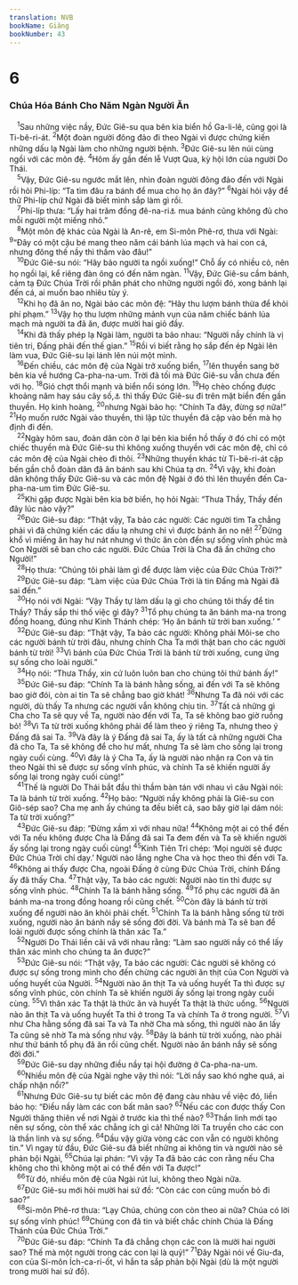 ```yaml
---
translation: NVB
bookName: Giăng 
bookNumber: 43
---
```


<div class="title"><h1>6</h1><h3>Chúa Hóa Bánh Cho Năm Ngàn Người Ăn </h3></div>
<span class="verse gi_6_1"> <sup>1</sup>Sau những việc nầy, Đức Giê-su qua bên kia biển hồ Ga-li-lê, cũng gọi là Ti-bê-ri-át. </span>
<span class="verse gi_6_2"><sup>2</sup>Một đoàn người đông đảo đi theo Ngài vì được chứng kiến những dấu lạ Ngài làm cho những người bệnh. </span>
<span class="verse gi_6_3"><sup>3</sup>Đức Giê-su lên núi cùng ngồi với các môn đệ. </span>
<span class="verse gi_6_4"><sup>4</sup>Hôm ấy gần đến lễ Vượt Qua, kỳ hội lớn của người Do Thái. <br/></span>
<span class="verse gi_6_5"> <sup>5</sup>Vậy, Đức Giê-su ngước mắt lên, nhìn đoàn người đông đảo đến với Ngài rồi hỏi Phi-líp: “Ta tìm đâu ra bánh để mua cho họ ăn đây?” </span>
<span class="verse gi_6_6"><sup>6</sup>Ngài hỏi vậy để thử Phi-líp chứ Ngài đã biết mình sắp làm gì rồi. <br/></span>
<span class="verse gi_6_7"> <sup>7</sup>Phi-líp thưa: “Lấy hai trăm đồng đê-na-ri<a data-toggle="tooltip" data-placement="bottom" title="Đê-na-ri: một đơn vị tiền tệ La-mã trị giá một ngày công">⚓</a> mua bánh cũng không đủ cho mỗi người một miếng nhỏ.” <br/></span>
<span class="verse gi_6_8"> <sup>8</sup>Một môn đệ khác của Ngài là An-rê, em Si-môn Phê-rơ, thưa với Ngài: </span>
<span class="verse gi_6_9"><sup>9</sup>“Đây có một cậu bé mang theo năm cái bánh lúa mạch và hai con cá, nhưng đông thế nầy thì thấm vào đâu!” <br/></span>
<span class="verse gi_6_10"> <sup>10</sup>Đức Giê-su nói: “Hãy bảo người ta ngồi xuống!” Chỗ ấy có nhiều cỏ, nên họ ngồi lại, kể riêng đàn ông có đến năm ngàn. </span>
<span class="verse gi_6_11"><sup>11</sup>Vậy, Đức Giê-su cầm bánh, cảm tạ Đức Chúa Trời rồi phân phát cho những người ngồi đó, xong bánh lại đến cá, ai muốn bao nhiêu tùy ý. <br/></span>
<span class="verse gi_6_12"> <sup>12</sup>Khi họ đã ăn no, Ngài bảo các môn đệ: “Hãy thu lượm bánh thừa để khỏi phí phạm.” </span>
<span class="verse gi_6_13"><sup>13</sup>Vậy họ thu lượm những mảnh vụn của năm chiếc bánh lúa mạch mà người ta đã ăn, được mười hai giỏ đầy. <br/></span>
<span class="verse gi_6_14"> <sup>14</sup>Khi đã thấy phép lạ Ngài làm, người ta bảo nhau: “Người nầy chính là vị tiên tri, Đấng phải đến thế gian.” </span>
<span class="verse gi_6_15"><sup>15</sup>Rồi vì biết rằng họ sắp đến ép Ngài lên làm vua, Đức Giê-su lại lánh lên núi một mình. <br/></span>
<span class="verse gi_6_16"> <sup>16</sup>Đến chiều, các môn đệ của Ngài trở xuống biển, </span>
<span class="verse gi_6_17"><sup>17</sup>lên thuyền sang bờ bên kia về hướng Ca-pha-na-um. Trời đã tối mà Đức Giê-su vẫn chưa đến với họ. </span>
<span class="verse gi_6_18"><sup>18</sup>Gió chợt thổi mạnh và biển nổi sóng lớn. </span>
<span class="verse gi_6_19"><sup>19</sup>Họ chèo chống được khoảng năm hay sáu cây số,<a data-toggle="tooltip" data-placement="bottom" title="Nt: khoảng 25-30 ết-ta-đơ">⚓</a> thì thấy Đức Giê-su đi trên mặt biển đến gần thuyền. Họ kinh hoàng, </span>
<span class="verse gi_6_20"><sup>20</sup>nhưng Ngài bảo họ: “Chính Ta đây, đừng sợ nữa!” </span>
<span class="verse gi_6_21"><sup>21</sup>Họ muốn rước Ngài vào thuyền, thì lập tức thuyền đã cập vào bến mà họ định đi đến. <br/></span>
<span class="verse gi_6_22"> <sup>22</sup>Ngày hôm sau, đoàn dân còn ở lại bên kia biển hồ thấy ở đó chỉ có một chiếc thuyền mà Đức Giê-su thì không xuống thuyền với các môn đệ, chỉ có các môn đệ của Ngài chèo đi thôi. </span>
<span class="verse gi_6_23"><sup>23</sup>Những thuyền khác từ Ti-bê-ri-át cập bến gần chỗ đoàn dân đã ăn bánh sau khi Chúa tạ ơn. </span>
<span class="verse gi_6_24"><sup>24</sup>Vì vậy, khi đoàn dân không thấy Đức Giê-su và các môn đệ Ngài ở đó thì lên thuyền đến Ca-pha-na-um tìm Đức Giê-su. <br/></span>
<span class="verse gi_6_25"> <sup>25</sup>Khi gặp được Ngài bên kia bờ biển, họ hỏi Ngài: “Thưa Thầy, Thầy đến đây lúc nào vậy?” <br/></span>
<span class="verse gi_6_26"> <sup>26</sup>Đức Giê-su đáp: “Thật vậy, Ta bảo các người: Các người tìm Ta chẳng phải vì đã chứng kiến các dấu lạ nhưng chỉ vì được bánh ăn no nê! </span>
<span class="verse gi_6_27"><sup>27</sup>Đừng khổ vì miếng ăn hay hư nát nhưng vì thức ăn còn đến sự sống vĩnh phúc mà Con Người sẽ ban cho các người. Đức Chúa Trời là Cha đã ấn chứng cho Người!” <br/></span>
<span class="verse gi_6_28"> <sup>28</sup>Họ thưa: “Chúng tôi phải làm gì để được làm việc của Đức Chúa Trời?” <br/></span>
<span class="verse gi_6_29"> <sup>29</sup>Đức Giê-su đáp: “Làm việc của Đức Chúa Trời là tin Đấng mà Ngài đã sai đến.” <br/></span>
<span class="verse gi_6_30"> <sup>30</sup>Họ nói với Ngài: “Vậy Thầy tự làm dấu lạ gì cho chúng tôi thấy để tin Thầy? Thầy sắp thi thố việc gì đây? </span>
<span class="verse gi_6_31"><sup>31</sup>Tổ phụ chúng ta ăn bánh ma-na trong đồng hoang, đúng như Kinh Thánh chép: ‘Họ ăn bánh từ trời ban xuống.’ ” <br/></span>
<span class="verse gi_6_32"> <sup>32</sup>Đức Giê-su đáp: “Thật vậy, Ta bảo các người: Không phải Môi-se cho các người bánh từ trời đâu, nhưng chính Cha Ta mới thật ban cho các người bánh từ trời! </span>
<span class="verse gi_6_33"><sup>33</sup>Vì bánh của Đức Chúa Trời là bánh từ trời xuống, cung ứng sự sống cho loài người.” <br/></span>
<span class="verse gi_6_34"> <sup>34</sup>Họ nói: “Thưa Thầy, xin cứ luôn luôn ban cho chúng tôi thứ bánh ấy!” <br/></span>
<span class="verse gi_6_35"> <sup>35</sup>Đức Giê-su đáp: “Chính Ta là bánh hằng sống, ai đến với Ta sẽ không bao giờ đói, còn ai tin Ta sẽ chẳng bao giờ khát! </span>
<span class="verse gi_6_36"><sup>36</sup>Nhưng Ta đã nói với các người, dù thấy Ta nhưng các người vẫn không chịu tin. </span>
<span class="verse gi_6_37"><sup>37</sup>Tất cả những gì Cha cho Ta sẽ quy về Ta, người nào đến với Ta, Ta sẽ không bao giờ ruồng bỏ! </span>
<span class="verse gi_6_38"><sup>38</sup>Vì Ta từ trời xuống không phải để làm theo ý riêng Ta, nhưng theo ý Đấng đã sai Ta. </span>
<span class="verse gi_6_39"><sup>39</sup>Và đây là ý Đấng đã sai Ta, ấy là tất cả những người Cha đã cho Ta, Ta sẽ không để cho hư mất, nhưng Ta sẽ làm cho sống lại trong ngày cuối cùng. </span>
<span class="verse gi_6_40"><sup>40</sup>Vì đây là ý Cha Ta, ấy là người nào nhận ra Con và tin theo Ngài thì sẽ được sự sống vĩnh phúc, và chính Ta sẽ khiến người ấy sống lại trong ngày cuối cùng!” <br/></span>
<span class="verse gi_6_41"> <sup>41</sup>Thế là người Do Thái bắt đầu thì thầm bàn tán với nhau vì câu Ngài nói: Ta là bánh từ trời xuống. </span>
<span class="verse gi_6_42"><sup>42</sup>Họ bảo: “Người nầy không phải là Giê-su con Giô-sép sao? Cha mẹ anh ấy chúng ta đều biết cả, sao bây giờ lại dám nói: Ta từ trời xuống?” <br/></span>
<span class="verse gi_6_43"> <sup>43</sup>Đức Giê-su đáp: “Đừng xầm xì với nhau nữa! </span>
<span class="verse gi_6_44"><sup>44</sup>Không một ai có thể đến với Ta nếu không được Cha là Đấng đã sai Ta đem đến và Ta sẽ khiến người ấy sống lại trong ngày cuối cùng! </span>
<span class="verse gi_6_45"><sup>45</sup>Kinh Tiên Tri chép: ‘Mọi người sẽ được Đức Chúa Trời chỉ dạy.’ Người nào lắng nghe Cha và học theo thì đến với Ta. </span>
<span class="verse gi_6_46"><sup>46</sup>Không ai thấy được Cha, ngoài Đấng ở cùng Đức Chúa Trời, chính Đấng ấy đã thấy Cha. </span>
<span class="verse gi_6_47"><sup>47</sup>Thật vậy, Ta bảo các người: Người nào tin thì được sự sống vĩnh phúc. </span>
<span class="verse gi_6_48"><sup>48</sup>Chính Ta là bánh hằng sống. </span>
<span class="verse gi_6_49"><sup>49</sup>Tổ phụ các người đã ăn bánh ma-na trong đồng hoang rồi cũng chết. </span>
<span class="verse gi_6_50"><sup>50</sup>Còn đây là bánh từ trời xuống để người nào ăn khỏi phải chết. </span>
<span class="verse gi_6_51"><sup>51</sup>Chính Ta là bánh hằng sống từ trời xuống, người nào ăn bánh nầy sẽ sống đời đời. Và bánh mà Ta sẽ ban để loài người được sống chính là thân xác Ta.” <br/></span>
<span class="verse gi_6_52"> <sup>52</sup>Người Do Thái liền cãi vã với nhau rằng: “Làm sao người nầy có thể lấy thân xác mình cho chúng ta ăn được?” <br/></span>
<span class="verse gi_6_53"> <sup>53</sup>Đức Giê-su nói: “Thật vậy, Ta bảo các người: Các người sẽ không có được sự sống trong mình cho đến chừng các người ăn thịt của Con Người và uống huyết của Người. </span>
<span class="verse gi_6_54"><sup>54</sup>Người nào ăn thịt Ta và uống huyết Ta thì được sự sống vĩnh phúc, còn chính Ta sẽ khiến người ấy sống lại trong ngày cuối cùng. </span>
<span class="verse gi_6_55"><sup>55</sup>Vì thân xác Ta thật là thức ăn và huyết Ta thật là thức uống. </span>
<span class="verse gi_6_56"><sup>56</sup>Người nào ăn thịt Ta và uống huyết Ta thì ở trong Ta và chính Ta ở trong người. </span>
<span class="verse gi_6_57"><sup>57</sup>Vì như Cha hằng sống đã sai Ta và Ta nhờ Cha mà sống, thì người nào ăn lấy Ta cũng sẽ nhờ Ta mà sống như vậy. </span>
<span class="verse gi_6_58"><sup>58</sup>Đây là bánh từ trời xuống, nào phải như thứ bánh tổ phụ đã ăn rồi cũng chết. Người nào ăn bánh nầy sẽ sống đời đời.” <br/></span>
<span class="verse gi_6_59"> <sup>59</sup>Đức Giê-su dạy những điều nầy tại hội đường ở Ca-pha-na-um. <br/></span>
<span class="verse gi_6_60"> <sup>60</sup>Nhiều môn đệ của Ngài nghe vậy thì nói: “Lời nầy sao khó nghe quá, ai chấp nhận nổi?” <br/></span>
<span class="verse gi_6_61"> <sup>61</sup>Nhưng Đức Giê-su tự biết các môn đệ đang càu nhàu về việc đó, liền bảo họ: “Điều nầy làm các con bất mãn sao? </span>
<span class="verse gi_6_62"><sup>62</sup>Nếu các con được thấy Con Người thăng thiên về nơi Ngài ở trước kia thì thế nào? </span>
<span class="verse gi_6_63"><sup>63</sup>Thần linh mới tạo nên sự sống, còn thể xác chẳng ích gì cả! Những lời Ta truyền cho các con là thần linh và sự sống. </span>
<span class="verse gi_6_64"><sup>64</sup>Dầu vậy giữa vòng các con vẫn có người không tin.” Vì ngay từ đầu, Đức Giê-su đã biết những ai không tin và người nào sẽ phản bội Ngài, </span>
<span class="verse gi_6_65"><sup>65</sup>Chúa lại phán: “Vì vậy Ta đã bảo các con rằng nếu Cha không cho thì không một ai có thể đến với Ta được!” <br/></span>
<span class="verse gi_6_66"> <sup>66</sup>Từ đó, nhiều môn đệ của Ngài rút lui, không theo Ngài nữa. <br/></span>
<span class="verse gi_6_67"> <sup>67</sup>Đức Giê-su mới hỏi mười hai sứ đồ: “Còn các con cũng muốn bỏ đi sao?” <br/></span>
<span class="verse gi_6_68"> <sup>68</sup>Si-môn Phê-rơ thưa: “Lạy Chúa, chúng con còn theo ai nữa? Chúa có lời sự sống vĩnh phúc! </span>
<span class="verse gi_6_69"><sup>69</sup>Chúng con đã tin và biết chắc chính Chúa là Đấng Thánh của Đức Chúa Trời.” <br/></span>
<span class="verse gi_6_70"> <sup>70</sup>Đức Giê-su đáp: “Chính Ta đã chẳng chọn các con là mười hai người sao? Thế mà một người trong các con lại là quỷ!” </span>
<span class="verse gi_6_71"><sup>71</sup>Đây Ngài nói về Giu-đa, con của Si-môn Ích-ca-ri-ốt, vì hắn ta sắp phản bội Ngài (dù là một người trong mười hai sứ đồ). <br/></span>
